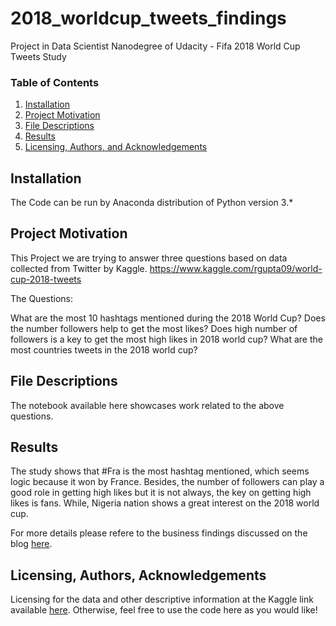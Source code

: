 # 2018_worldcup_tweets_findings
Project in Data Scientist Nanodegree of Udacity - Fifa 2018 World Cup Tweets Study 

### Table of Contents

1. [Installation](#installation)
2. [Project Motivation](#motivation)
3. [File Descriptions](#files)
4. [Results](#results)
5. [Licensing, Authors, and Acknowledgements](#licensing)

## Installation <a name="installation"></a>
The Code can be run by Anaconda distribution of Python version 3.*

## Project Motivation<a name="motivation"></a>

This Project we are trying to answer three questions based on data collected from Twitter by Kaggle. https://www.kaggle.com/rgupta09/world-cup-2018-tweets 

The Questions:

What are the most 10 hashtags mentioned during the 2018 World Cup?
Does the number followers help to get the most likes? Does high number of followers is a key to get the most high likes in 2018 world cup?
What are the most countries tweets in the 2018 world cup?

## File Descriptions <a name="files"></a>

The notebook available here showcases work related to the above questions.  

## Results<a name="results"></a>

The study shows that #Fra is the most hashtag mentioned, which seems logic because it won by France. Besides, the number of followers can play a good role in getting high likes but it is not always, the key on getting high likes is fans. While, Nigeria nation shows a great interest on the 2018 world cup.

For more details please refere to the business findings discussed on the blog [here](https://sultands.home.blog/2020/01/01/2018-world-cup-tweets-findings/).

## Licensing, Authors, Acknowledgements<a name="licensing"></a>

Licensing for the data and other descriptive information at the Kaggle link available [here](https://www.kaggle.com/rgupta09/world-cup-2018-tweets).  Otherwise, feel free to use the code here as you would like! 

